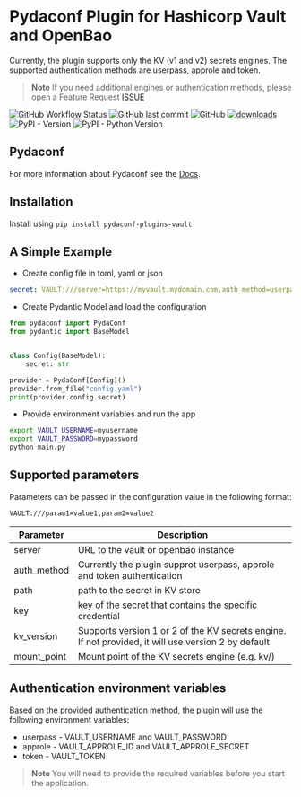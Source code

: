 # Pydaconf Plugin for Hashicorp Vault and OpenBao
Currently, the plugin supports only the KV (v1 and v2) secrets engines. The supported authentication methods are userpass, approle and token.
>**Note** If you need additional engines or authentication methods, please open a Feature Request [ISSUE](https://github.com/varadinov/pydaconf-plugins-vault/issues)

![GitHub Workflow Status](https://img.shields.io/github/actions/workflow/status/varadinov/pydaconf-plugins-vault/ci.yaml)
![GitHub last commit](https://img.shields.io/github/last-commit/varadinov/pydaconf-plugins-vault)
![GitHub](https://img.shields.io/github/license/varadinov/pydaconf-plugins-vault)
[![downloads](https://static.pepy.tech/badge/pydaconf-plugins-vault/month)](https://pepy.tech/project/pydaconf-plugins-vault)
![PyPI - Version](https://img.shields.io/pypi/v/pydaconf-plugins-vault)
![PyPI - Python Version](https://img.shields.io/pypi/pyversions/pydaconf-plugins-vault)

## Pydaconf 
For more information about Pydaconf see the [Docs](https://varadinov.github.io/pydaconf/).

## Installation
Install using `pip install pydaconf-plugins-vault`  

## A Simple Example
* Create config file in toml, yaml or json
```yaml
secret: VAULT:///server=https://myvault.mydomain.com,auth_method=userpass,path=application/,key=password,kv_version=2,mount_point=kv_v2
```

* Create Pydantic Model and load the configuration
```python
from pydaconf import PydaConf
from pydantic import BaseModel


class Config(BaseModel):
    secret: str

provider = PydaConf[Config]()
provider.from_file("config.yaml")
print(provider.config.secret)
```
* Provide environment variables and run the app
```bash
export VAULT_USERNAME=myusername
export VAULT_PASSWORD=mypassword
python main.py
```

## Supported parameters
Parameters can be passed in the configuration value in the following format:
```
VAULT:///param1=value1,param2=value2
```

| Parameter  | Description                                                                                         |
|------------|-----------------------------------------------------------------------------------------------------|
| server     | URL to the vault or openbao instance                                                                |
| auth_method | Currently the plugin supprot userpass, approle and token authentication                             |
| path       | path to the secret in KV store                                                                      |
| key        | key of the secret that contains the specific credential                                             |
| kv_version | Supports version 1 or 2 of the KV secrets engine. If not provided, it will use version 2 by default |
| mount_point | Mount point of the KV secrets engine (e.g. kv/)                                                     |

## Authentication environment variables
Based on the provided authentication method, the plugin will use the following environment variables:
* userpass - VAULT_USERNAME and VAULT_PASSWORD
* approle - VAULT_APPROLE_ID and VAULT_APPROLE_SECRET
* token - VAULT_TOKEN

>**Note** You will need to provide the required variables before you start the application. 
